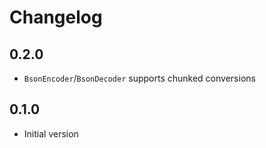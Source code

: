 # Changelog

## 0.2.0

- `BsonEncoder`/`BsonDecoder` supports chunked conversions

## 0.1.0

- Initial version
